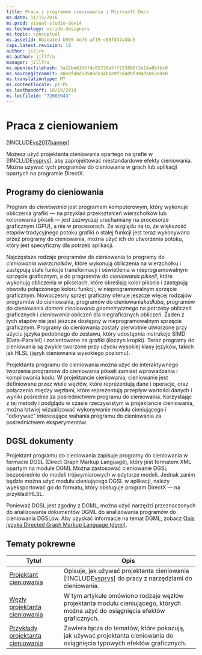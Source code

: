```yaml
---
title: Praca z programem cieniowania | Microsoft Docs
ms.date: 11/15/2016
ms.prod: visual-studio-dev14
ms.technology: vs-ide-designers
ms.topic: conceptual
ms.assetid: 6b2ea1ed-b995-4e75-af19-c68fd37a3bc5
caps.latest.revision: 10
author: jillre
ms.author: jillfra
manager: jillfra
ms.openlocfilehash: 3a22be61d5f4c05720a5ff223806f2e14a8bfbc0
ms.sourcegitcommit: a8e8f4bd5d508da34bbe9f2d4d9fa94da0539de0
ms.translationtype: MT
ms.contentlocale: pl-PL
ms.lasthandoff: 10/19/2019
ms.locfileid: "72663943"
---
```

# <a name="working-with-shaders"></a>Praca z cieniowaniem
[!INCLUDE[vs2017banner](../includes/vs2017banner.md)]

Możesz użyć projektanta cieniowania opartego na grafie w [!INCLUDE[vsprvs](../includes/vsprvs-md.md)], aby zaprojektować niestandardowe efekty cieniowania. Można używać tych programów do cieniowania w grach lub aplikacji opartych na programie DirectX.

## <a name="shaders"></a>Programy do cieniowania
 Program do *cieniowania* jest programem komputerowym, który wykonuje obliczenia grafiki — na przykład przekształceń wierzchołków lub kolorowania pikseli — jest zazwyczaj uruchamiany na procesorze graficznym (GPU), a nie w procesorach. Ze względu na to, że większość etapów tradycyjnego potoku grafiki o stałej funkcji jest teraz wykonywana przez programy do cieniowania, można użyć ich do utworzenia potoku, który jest specyficzny dla potrzeb aplikacji.

 Najczęstsze rodzaje programów do cieniowania to programy do *cieniowania wierzchołków*, które wykonują obliczenia na wierzchołku i zastępują stałe funkcje transformacji i oświetlenia w nieprogramowalnym sprzęcie graficznym, a do programów do *cieniowania pikseli*, które wykonują obliczenia w pikselach, które określają kolor piksela i zastępują obwodu połączonego koloru funkcji, w nieprogramowalnym sprzęcie graficznym. Nowoczesny sprzęt graficzny oferuje jeszcze więcej rodzajów programów do cieniowania, programów do cieniowania*kadłuba*, programów do cieniowania *domen*i *cieniowania geometrycznego* na potrzeby obliczeń graficznych i *cieniowania* obliczeń dla niegraficznych obliczeń. Żaden z tych etapów nie jest jeszcze dostępny w nieprogramowalnym sprzęcie graficznym. Programy do cieniowania zostały pierwotnie utworzone przy użyciu języka podobnego do zestawu, który udostępnia instrukcje SIMD (Data-Parallel) i zorientowane na grafiki (iloczyn kropki). Teraz programy do cieniowania są zwykle tworzone przy użyciu wysokiej klasy języków, takich jak HLSL (język cieniowania wysokiego poziomu).

 Projektanta programu do cieniowania można użyć do interaktywnego tworzenia programów do cieniowania pikseli zamiast wprowadzania i kompilowania kodu. W projektancie cieniowania, cieniowanie jest definiowane przez wiele węzłów, które reprezentują dane i operacje, oraz połączenia między węzłami, które reprezentują przepływ wartości danych i wyniki pośrednie za pośrednictwem programu do cieniowania. Korzystając z tej metody i podglądu w czasie rzeczywistym w projektancie cieniowania, można łatwiej wizualizować wykonywanie modułu cieniującego i "odkrywać" interesujące wahania programu do cieniowania za pośrednictwem eksperymentów.

## <a name="dgsl-documents"></a>DGSL dokumenty
 Projektant programu do cieniowania zapisuje programy do cieniowania w formacie DGSL (Direct Graph Markup Language), który jest formatem XML opartym na module DGML Można zastosować cieniowanie DGSL bezpośrednio do modeli trójwymiarowych w edytorze modeli. Jednak zanim będzie można użyć modułu cieniującego DGSL w aplikacji, należy wyeksportować go do formatu, który obsługuje program DirectX — na przykład HLSL.

 Ponieważ DGSL jest zgodny z DGML, można użyć narzędzi przeznaczonych do analizowania dokumentów DGML do analizowania programów do cieniowania DGSLów. Aby uzyskać informacje na temat DGML, zobacz [Opis języka Directed Graph Markup Language (dgml)](https://msdn.microsoft.com/library/ee842619.aspx).

## <a name="related-topics"></a>Tematy pokrewne

|Tytuł|Opis|
|-----------|-----------------|
|[Projektant cieniowania](../designers/shader-designer.md)|Opisuje, jak używać projektanta cieniowania [!INCLUDE[vsprvs](../includes/vsprvs-md.md)] do pracy z narzędziami do cieniowania.|
|[Węzły projektanta cieniowania](../designers/shader-designer-nodes.md)|W tym artykule omówiono rodzaje węzłów projektanta modułu cieniującego, których można użyć do osiągnięcia efektów graficznych.|
|[Przykłady projektanta cieniowania](../designers/shader-designer-examples.md)|Zawiera łącza do tematów, które pokazują, jak używać projektanta cieniowania do osiągnięcia typowych efektów graficznych.|
